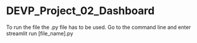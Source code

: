# DEVP_Project_02_Dashboard
To run the file the .py file has to be used. Go to the command line and enter streamlit run [file_name].py
